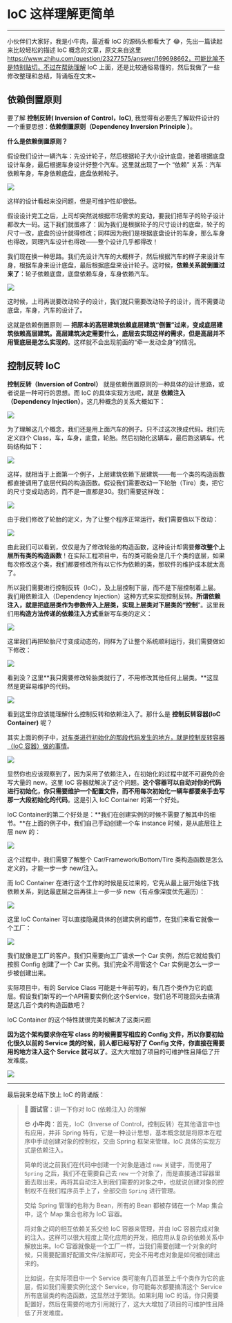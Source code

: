 # IoC 这样理解更简单

---

小伙伴们大家好，我是小牛肉，最近看 IoC 的源码头都看大了 😂，先出一篇读起来比较轻松的描述 IoC 概念的文章，原文来自这里 https://www.zhihu.com/question/23277575/answer/169698662，可能比喻不是特别贴切，不过在帮助理解 IoC 上面，还是比较通俗易懂的，然后我做了一些修改整理和总结，背诵版在文末~

## **依赖倒置原则**

要了解 **控制反转( Inversion of Control，IoC)**, 我觉得有必要先了解软件设计的一个重要思想：**依赖倒置原则（Dependency Inversion Principle ）**。

**什么是依赖倒置原则？**

假设我们设计一辆汽车：先设计轮子，然后根据轮子大小设计底盘，接着根据底盘设计车身，最后根据车身设计好整个汽车。这里就出现了一个 “依赖” 关系：汽车依赖车身，车身依赖底盘，底盘依赖轮子。

![](https://pica.zhimg.com/80/v2-c68248bb5d9b4d64d22600571e996446_1440w.jpg?source=1940ef5c)

这样的设计看起来没问题，但是可维护性却很低。

假设设计完工之后，上司却突然说根据市场需求的变动，要我们把车子的轮子设计都改大一码。这下我们就蛋疼了：因为我们是根据轮子的尺寸设计的底盘，轮子的尺寸一改，底盘的设计就得修改；同样因为我们是根据底盘设计的车身，那么车身也得改，同理汽车设计也得改——整个设计几乎都得改！

我们现在换一种思路。我们先设计汽车的大概样子，然后根据汽车的样子来设计车身，根据车身来设计底盘，最后根据底盘来设计轮子。这时候，**依赖关系就倒置过来了**：轮子依赖底盘，底盘依赖车身，车身依赖汽车。

![](https://pic3.zhimg.com/80/v2-e64bf72c5c04412f626b21753aa9e1a1_1440w.jpg?source=1940ef5c)

这时候，上司再说要改动轮子的设计，我们就只需要改动轮子的设计，而不需要动底盘，车身，汽车的设计了。

这就是依赖倒置原则 — **把原本的高层建筑依赖底层建筑“倒置”过来，变成底层建筑依赖高层建筑。高层建筑决定需要什么，底层去实现这样的需求，但是高层并不用管底层是怎么实现的**。这样就不会出现前面的“牵一发动全身”的情况。

## 控制反转 IoC

**控制反转（Inversion of Control）** 就是依赖倒置原则的一种具体的设计思路，或者说是一种可行的思想。而 IoC 的具体实现方法呢，就是 **依赖注入（Dependency Injection）**。这几种概念的关系大概如下：

![](https://pic2.zhimg.com/80/v2-ee924f8693cff51785ad6637ac5b21c1_1440w.jpg?source=1940ef5c)

为了理解这几个概念，我们还是用上面汽车的例子。只不过这次换成代码。我们先定义四个 Class，车，车身，底盘，轮胎。然后初始化这辆车，最后跑这辆车。代码结构如下：

![](https://pic1.zhimg.com/80/v2-8ec294de7d0f9013788e3fb5c76069ef_1440w.jpg?source=1940ef5c)

这样，就相当于上面第一个例子，上层建筑依赖下层建筑——每一个类的构造函数都直接调用了底层代码的构造函数。假设我们需要改动一下轮胎（Tire）类，把它的尺寸变成动态的，而不是一直都是30。我们需要这样改：

![](https://pic3.zhimg.com/80/v2-64e8b19eeb70d9cf87c27fe4c5c0fc81_1440w.jpg?source=1940ef5c)

由于我们修改了轮胎的定义，为了让整个程序正常运行，我们需要做以下改动：

![](https://pic2.zhimg.com/80/v2-82e0c12a1b26f7979ed9241e169affda_1440w.jpg?source=1940ef5c)

由此我们可以看到，仅仅是为了修改轮胎的构造函数，这种设计却需要**修改整个上层所有类的构造函数**！在实际工程项目中，有的类可能会是几千个类的底层，如果每次修改这个类，我们都要修改所有以它作为依赖的类，那软件的维护成本就太高了。

所以我们需要进行控制反转（IoC），及上层控制下层，而不是下层控制着上层。我们用依赖注入（Dependency Injection）这种方式来实现控制反转。**所谓依赖注入，就是把底层类作为参数传入上层类，实现上层类对下层类的“控制**”。这里我们用**构造方法传递的依赖注入方式**重新写车类的定义：

![](https://pic3.zhimg.com/80/v2-c920a0540ce0651003a5326f6ef9891d_1440w.jpg?source=1940ef5c)

这里我们再把轮胎尺寸变成动态的，同样为了让整个系统顺利运行，我们需要做如下修改：

![](https://pic2.zhimg.com/80/v2-99ad2cd809fcb86dd791ff7f65fb1779_1440w.jpg?source=1940ef5c)

看到没？这里**我只需要修改轮胎类就行了，不用修改其他任何上层类。**这显然是更容易维护的代码。

![](https://pic3.zhimg.com/80/v2-861683acac47577c81f2b7493dd05649_1440w.jpg?source=1940ef5c)

看到这里你应该能理解什么控制反转和依赖注入了。那什么是 **控制反转容器(IoC Container)** 呢？

其实上面的例子中，<u>对车类进行初始化的那段代码发生的地方，就是控制反转容器（IoC 容器）做的事情</u>。

![](https://pic3.zhimg.com/80/v2-c845802f9187953ed576e0555f76da42_1440w.jpg?source=1940ef5c)

显然你也应该观察到了，因为采用了依赖注入，在初始化的过程中就不可避免的会写大量的 new。这里 IoC 容器就解决了这个问题。**这个容器可以自动对你的代码进行初始化，你只需要维护一个配置文件，而不用每次初始化一辆车都要亲手去写那一大段初始化的代码**。这是引入 IoC Container 的第一个好处。

IoC Container的第二个好处是：**我们在创建实例的时候不需要了解其中的细节。**在上面的例子中，我们自己手动创建一个车 instance 时候，是从底层往上层 new 的：

![](https://pic2.zhimg.com/80/v2-555b2be7d76e78511a6d6fed3304927f_1440w.jpg?source=1940ef5c)

这个过程中，我们需要了解整个 Car/Framework/Bottom/Tire 类构造函数是怎么定义的，才能一步一步 new/注入。

而 IoC Container 在进行这个工作的时候是反过来的，它先从最上层开始往下找依赖关系，到达最底层之后再往上一步一步 new（有点像深度优先遍历）：

![](https://pic2.zhimg.com/80/v2-24a96669241e81439c636e83976ba152_1440w.jpg?source=1940ef5c)

这里 IoC Container 可以直接隐藏具体的创建实例的细节，在我们来看它就像一个工厂：

![](https://pic1.zhimg.com/80/v2-5ca61395f37cef73c7bbe7808f9ea219_1440w.jpg?source=1940ef5c)

我们就像是工厂的客户。我们只需要向工厂请求一个 Car 实例，然后它就给我们按照 Config 创建了一个 Car 实例。我们完全不用管这个 Car 实例是怎么一步一步被创建出来。

实际项目中，有的 Service Class 可能是十年前写的，有几百个类作为它的底层。假设我们新写的一个API需要实例化这个Service，我们总不可能回头去搞清楚这几百个类的构造函数吧？

IoC Container 的这个特性就很完美的解决了这类问题

**因为这个架构要求你在写 class 的时候需要写相应的 Config 文件，所以你要初始化很久以前的 Service 类的时候，前人都已经写好了 Config 文件，你直接在需要用的地方注入这个 Service 就可以了**。这大大增加了项目的可维护性且降低了开发难度。

![](https://gitee.com/veal98/images/raw/master/img/20220212144620.png)

---

最后我来总结下放上 IoC 的背诵版：

> 🥸 **面试官**：讲一下你对 IoC (依赖注入) 的理解
>
> 😎 **小牛肉**：首先，IoC（Inverse of Control，控制反转）在其他语言中也有应用，并非 Spring 特有，它是一种设计思想，基本概念就是将原本在程序中手动创建对象的控制权，交由 Spring 框架来管理。IoC 具体的实现方式是依赖注入。
>
> 简单的说之前我们在代码中创建一个对象是通过 `new` 关键字，而使用了 `Spring` 之后，我们不在需要自己去 `new` 一个对象了，而是直接通过容器里面去取出来，再将其自动注入到我们需要的对象之中，也就说创建对象的控制权不在我们程序员手上了，全部交由 `Spring` 进行管理。
>
> 交给 Spring 管理的也称为 Bean，所有的 Bean 都被存储在一个 Map 集合中，这个 Map 集合也称为 IoC 容器。
>
> 将对象之间的相互依赖关系交给 IoC 容器来管理，并由 IoC 容器完成对象的注入。这样可以很大程度上简化应用的开发，把应用从复杂的依赖关系中解放出来。IoC 容器就像是一个工厂一样，当我们需要创建一个对象的时候，只需要配置好配置文件/注解即可，完全不用考虑对象是如何被创建出来的。
>
> 比如说，在实际项目中一个 Service 类可能有几百甚至上千个类作为它的底层，假如我们需要实例化这个 Service，你可能每次都要搞清这个 Service 所有底层类的构造函数，这显然过于繁琐。如果利用 IoC 的话，你只需要配置好，然后在需要的地方引用就行了，这大大增加了项目的可维护性且降低了开发难度。